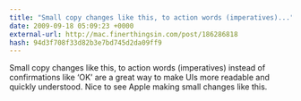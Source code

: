 ```yaml
---
title: "Small copy changes like this, to action words (imperatives)..."
date: 2009-09-18 05:09:23 +0000
external-url: http://mac.finerthingsin.com/post/186286818
hash: 94d3f708f33d82b3e7bd745d2da09ff9
---
```


Small copy changes like this, to action words (imperatives) instead of confirmations like ‘OK’ are a great way to make UIs more readable and quickly understood. Nice to see Apple making small changes like this.
